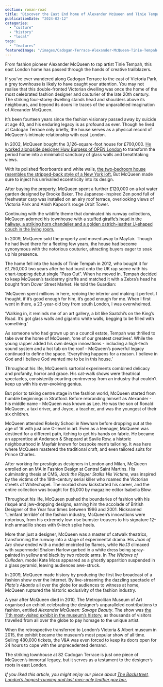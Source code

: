 ```yaml
---
section: roman-road
title: "Discover the East End home of Alexander McQueen and Tinie Tempah"
publicationDate: "2024-02-12"
categories: 
  - "culture"
  - "history"
  - "local"
tags: 
  - "features"
featuredImage: "/images/Cadogan-Terrace-Alexander-McQueen-Tinie-Tempah-1.jpg"
---
```


From fashion pioneer Alexander McQueen to rap artist Tinie Tempah, this east London home has passed through the hands of creative trailblazers.

If you’ve ever wandered along Cadogan Terrace to the east of Victoria Park, a grey townhouse is likely to have caught your attention. You may not realise that this double-fronted Victorian dwelling was once the home of the most celebrated fashion designer and couturier of the late 20th century. The striking four-storey dwelling stands head and shoulders above its neighbours, and beyond its doors lie traces of the unparalleled imagination of Alexander McQueen.

It’s been fourteen years since the fashion visionary passed away by suicide at age 40, and his enduring legacy is as profound as ever. Though he lived at Cadogan Terrace only briefly, the house serves as a physical record of McQueen’s intimate relationship with east London.

In 2002, McQueen bought the 3,126-square-foot house for £700,000. [He worked alongside designer Huw Burgess of OPEN London](https://www.dezeen.com/2017/03/21/tinie-tempah-exclusive-interview-london-house-alexander-mcqueen/) to transform the period home into a minimalist sanctuary of glass walls and breathtaking views.

With its polished floorboards and white walls, [the two-bedroom house resembles the stripped-back style of a New York loft.](https://www.telegraph.co.uk/money/property/buying-selling/look-inside-alexander-mcqueens-hackney-townhouse-complete-furnishings/) But McQueen made sure to inject his unrivalled eccentricity into its design.

After buying the property, McQueen spent a further £120,000 on a koi water garden designed by Brooke Baker. The Japanese-inspired Zen pond full of freshwater carp was installed on an airy roof terrace, overlooking views of Victoria Park and Anish Kapoor’s rouge Orbit Tower.

Continuing with the wildlife theme that dominated his runway collections, McQueen adorned his townhouse with a [stuffed giraffe’s head in the hallway, a striking horn chandelier and a golden ostrich-leather U-shaped couch in the living room.](https://www.theguardian.com/lifeandstyle/2019/dec/15/tinie-tempah-hackney-london-alexander-mcqueen-house-design-stormzy-takeover-observer-magazine)

In 2009, McQueen sold the property and moved away to Mayfair. Though he had lived there for a fleeting few years, the house had become synonymous with the notorious couturier, attracting buyers eager to soak up his presence. 

The home fell into the hands of Tinie Tempah in 2012, who bought it for £1,750,000 two years after he had burst onto the UK rap scene with his chart-topping debut single “Pass Out”. When he moved in, Tempah decided to keep McQueen’s taxidermy giraffe and matched it with a Zebra’s head he bought from Dover Street Market. He told the Guardian:

‘McQueen spent millions in here, redoing the interior and making it perfect. I thought, if it’s good enough for him, it’s good enough for me. When I first went in there, a 23-year-old boy from south London, I was overwhelmed.

‘Walking in, it reminds me of an art gallery, a bit like Saatchi’s on the King’s Road. It’s got glass walls and gigantic white walls, begging to be filled with something.’

As someone who had grown up on a council estate, Tempah was thrilled to take over the home of McQueen, ‘one of our greatest creatives’. While the young rapper added his own design innovations - including a high-tech sound system and a hot tub on the roof - McQueen’s powerful legacy continued to define the space. ‘Everything happens for a reason. I believe in God and I believe God wanted me to be in this house.’

Throughout his life, McQueen’s sartorial experiments combined delicacy and profanity, horror and grace. His cat-walk shows were theatrical spectacles, consistently courting controversy from an industry that couldn’t keep up with his ever-evolving genius.

But prior to taking centre stage in the fashion world, McQueen started from humble beginnings in Stratford. Before rebranding himself as Alexander - his middle name - McQueen was known as Lee. He was the son of Ronald McQueen, a taxi driver, and Joyce, a teacher, and was the youngest of their six children.

McQueen attended Rokeby School in Newham before dropping out at the age of 16 with just one O-level in art. Even as a teenager, McQueen was destined for a different path, itching to get his hands on fabric. He became an apprentice at Anderson & Sheppard at Savile Row, a historic neighbourhood in Mayfair known for bespoke men’s tailoring. It was here where McQueen mastered the traditional craft, and even tailored suits for Prince Charles.

After working for prestigious designers in London and Milan, McQueen enrolled on an MA in Fashion Design at Central Saint Martins. His culminating thesis at CMS, _Jack the Ripper Stalks His Victims_, was inspired by the victims of the 19th-century serial killer who roamed the Victorian streets of Whitechapel. The morbid show kickstarted his career, and the entire collection was bought for £5,000 by magazine editor Isabella Blow.

Throughout his life, McQueen pushed the boundaries of fashion with his risqué and jaw-dropping designs, earning him the accolade of British Designer of the Year four times between 1996 and 2001. Nicknamed 'L'enfant terrible' of the fashion industry, McQueen’s innovations were notorious, from his extremely low-rise bumster trousers to his signature 12-inch armadillo shoes with 9-inch spike heels.

More than just a designer, McQueen was a master of catwalk theatrics, transforming the runway into a stage of experimental drama. His _Joan of Arc_ show ended with a model encircled by flames, while _No.13_ climaxed with supermodel Shalom Harlow garbed in a white dress being spray-painted in yellow and black by two robotic arms. In _The Widows of Culloden,_ model Kate Moss appeared as a ghostly apparition suspended in a glass pyramid, leaving audiences awe-struck.

In 2009, McQueen made history by producing the first live broadcast of a fashion show over the Internet. By live-streaming the dazzling spectacle of _Plato's Atlantis_ all over the globe for audiences to witness at home, McQueen ruptured the historic exclusivity of the fashion industry.

A year after McQueen died in 2010, The Metropolitan Museum of Art organised an exhibit celebrating the designer’s unparalleled contributions to fashion, entitled _Alexander McQueen: Savage Beauty_. The show was [the 11th most-visited exhibit in the museum’s history](https://crfashionbook.com/fashion-a19431433-alexander-mcqueen-legacy-birthday/), as thousands of visitors travelled from all over the globe to pay homage to the unique artist. 

When the retrospective transferred to London’s Victoria & Albert museum in 2015, the exhibit became the museum’s most popular show of all time. Selling 480,000 tickets, the V&A was even forced to keep its doors open for 24 hours to cope with the unprecedented demand.

The striking townhouse at 82 Cadogan Terrace is just one piece of McQueen’s immortal legacy, but it serves as a testament to the designer’s roots in east London.

_If you liked this article, you might enjoy our piece about_ [_The Backstreet, London’s longest-running and last men-only leather gay bar._](https://romanroadlondon.com/the-backstreet-gay-leather-fetish-club-mile-end/)
